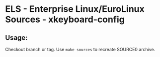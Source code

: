 # ELS - Enterprise Linux/EuroLinux Sources - xkeyboard-config
 
## Usage:
  Checkout branch or tag. Use `make sources` to recreate  SOURCE0 archive.

